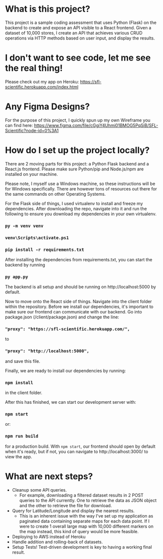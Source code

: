 # What is this project?

This project is a sample coding assessment that uses Python (Flask) on the backend to create and expose an API visible to a React frontend. Given a dataset of 10,000 stores, I create an API that achieves various CRUD operations via HTTP methods based on user input, and display the results.

# I don't want to see code, let me see the real thing!

Please check out my app on Heroku: https://sfl-scientific.herokuapp.com/index.html

# Any Figma Designs?

For the purpose of this project, I quickly spun up my own Wireframe you can find here: https://www.figma.com/file/cGgiY4Uhmi01BMOG5PqSiB/SFL-Scientific?node-id=0%3A1

# How do I set up the project locally?

There are 2 moving parts for this project: a Python Flask backend and a React.js frontend. Please make sure Python/pip and Node.js/npm are installed on your machine.

Please note, I myself use a Windows machine, so these instructions will be for Windows specifically. There are however tons of resources out there for the same commands on other Operating Systems.

For the Flask side of things, I used virtualenv to install and freeze my dependencies. After downloading the repo, navigate into it and run the following to ensure you download my dependencies in your own virtualenv.

### `py -m venv venv`
### `venv\Scripts\activate.ps1`
### `pip install -r requirements.txt`

After installing the dependencies from requirements.txt, you can start the backend by running

### `py app.py`

The backend is all setup and should be running on http://localhost:5000 by default.

Now to move onto the React side of things. Navigate into the client folder within the repository. Before we install our dependencies, it's important to make sure our frontend can communicate with our backend. Go into package.json (/client/package.json) and change the line:

### `"proxy": "https://sfl-scientific.herokuapp.com/",`
to
### `"proxy": "http://localhost:5000",`

and save this file.

Finally, we are ready to install our dependencies by running:

### `npm install`

in the client folder.

After this has finished, we can start our development server with:

### `npm start`

or:

### `npm run build`

for a production build. With `npm start`, our frontend should open by default when it's ready, but if not, you can navigate to http://localhost:3000/ to view the app.

# What are next steps?

- Cleanup some API queries.
    - For example, downloading a filtered dataset results in 2 POST queries to the API currently. One to retrieve the data as JSON object and the other to retrieve the file for download.
- Query for Latitude/Longitude and display the nearest results.
    - This is an inherent issue with the way I've set up my application as paginated data containing separate maps for each data point. If I were to create 1 overall large map with 10,000 different markers on the map instead, this kind of query would be more feasible.
- Deploying to AWS instead of Heroku
- Handle addition and rolling-back of datasets.
- Setup Tests! Test-driven development is key to having a working final result.